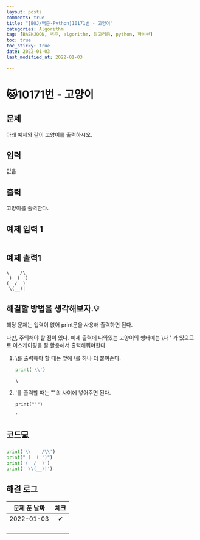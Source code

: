 ```yaml
---
layout: posts
comments: true
title: "[BOJ/백준-Python]10171번 - 고양이"
categories: Algorithm
tag: [BAEKJOON, 백준, algorithm, 알고리즘, python, 파이썬]
toc: true
toc_sticky: true
date: 2022-01-03
last_modified_at: 2022-01-03

---
```




# 🐱10171번 - 고양이



## 문제

아래 예제와 같이 고양이를 출력하시오.



## 입력

없음



## 출력

고양이를 출력한다.



## 예제 입력 1 

```

```



## 예제 출력1

```
\    /\
 )  ( ')
(  /  )
 \(__)|
```



##  해결할 방법을 생각해보자.💡

해당 문제는 입력이 없어 print문을 사용해 출력하면 된다.

다만, 주의해야 할 점이 있다. 예제 출력에 나와있는 고양이의 형태에는 \나  ' 가 있으므로 이스케이핑을 잘 활용해서 출력해줘야한다.

1. \를 출력해야 할 때는 앞에 \를 하나 더 붙여준다.

   ```python
   print('\\')
   ```

   ```
   \
   ```

   

2. '를 출력할 때는 ""의 사이에 넣어주면 된다.

   ```
   print("'")
   ```

   ```
   '
   ```

   

## 코드💻

```python
print('\\    /\\')
print(" )  ( ')")
print('(  /  )')
print(' \\(__)|')
```











## 해결 로그 

| 문제 푼 날짜 | 체크 |
| :----------: | :--: |
|  2022-01-03  |  ✔   |
|              |      |
|              |      |
|              |      |
|              |      |



